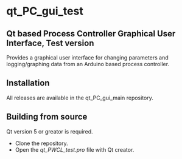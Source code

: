 # qt_PC_gui_test

## Qt based Process Controller Graphical User Interface, Test version

Provides a graphical user interface for changing parameters and logging/graphing data from an Arduino based process controller. 



## Installation
  All releases are available in the qt_PC_gui_main repository.


## Building from source 
  Qt version 5 or greator is required.
  * Clone the repository. 
  * Open the *qt_PWCL_test.pro* file with Qt creator. 


